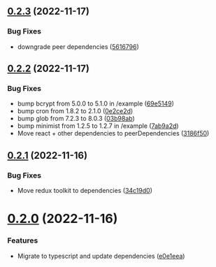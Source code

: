 ## [0.2.3](https://github.com/partysalat/monitory/compare/v0.2.2...v0.2.3) (2022-11-17)


### Bug Fixes

* downgrade peer dependencies ([5616796](https://github.com/partysalat/monitory/commit/5616796eea0e1b5f27cf5b1b9516928c68160a09))

## [0.2.2](https://github.com/partysalat/monitory/compare/v0.2.1...v0.2.2) (2022-11-17)


### Bug Fixes

* bump bcrypt from 5.0.0 to 5.1.0 in /example ([69e5149](https://github.com/partysalat/monitory/commit/69e5149fe7bdc05b4851e596023bb9fa6f65df23))
* bump cron from 1.8.2 to 2.1.0 ([0e2ce2d](https://github.com/partysalat/monitory/commit/0e2ce2d8182bbfa6c938537d2e7e95dffcd4aab9))
* bump glob from 7.2.3 to 8.0.3 ([03b98ab](https://github.com/partysalat/monitory/commit/03b98ab060f0b5c19d61213335f8fa76996b5d97))
* bump minimist from 1.2.5 to 1.2.7 in /example ([7ab9a2d](https://github.com/partysalat/monitory/commit/7ab9a2d718ed2414a339ebf74b620cffe8c7ece9))
* Move react + other dependencies to peerDependencies ([3186f50](https://github.com/partysalat/monitory/commit/3186f504b51d93b65986b485e48736c0129a876d))

## [0.2.1](https://github.com/partysalat/monitory/compare/v0.2.0...v0.2.1) (2022-11-16)


### Bug Fixes

* Move redux toolkit to dependencies ([34c19d0](https://github.com/partysalat/monitory/commit/34c19d0ae82ed2477d4a8ee6679b67d033aa8e5a))

# [0.2.0](https://github.com/partysalat/monitory/compare/v0.1.11...v0.2.0) (2022-11-16)


### Features

* Migrate to typescript and update dependencies ([e0e1eea](https://github.com/partysalat/monitory/commit/e0e1eea006bd674427a621b14f3bf6977c09707d))
